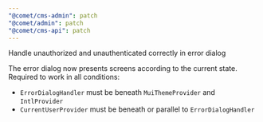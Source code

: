 ```yaml
---
"@comet/cms-admin": patch
"@comet/admin": patch
"@comet/cms-api": patch
---
```


Handle unauthorized and unauthenticated correctly in error dialog

The error dialog now presents screens according to the current state. Required to work in all conditions:

-   `ErrorDialogHandler` must be beneath `MuiThemeProvider` and `IntlProvider`
-   `CurrentUserProvider` must be beneath or parallel to `ErrorDialogHandler`
